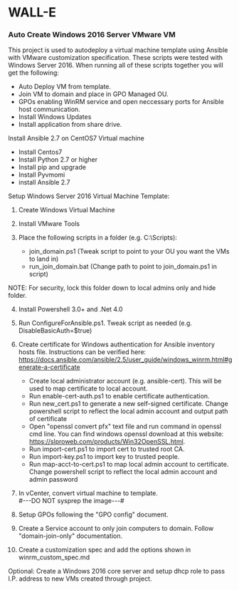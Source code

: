 # WALL-E
### Auto Create Windows 2016 Server VMware VM

This project is used to autodeploy a virtual machine template using Ansible with VMware customization specification. These scripts were tested with Windows Server 2016. When running all of these scripts together you will get the following:

  - Auto Deploy VM from template.
  - Join VM to domain and place in GPO Managed OU.
  - GPOs enabling WinRM service and open neccessary ports for Ansible host communication.
  - Install Windows Updates
  - Install application from share drive.
  
Install Ansible 2.7 on CentOS7 Virtual machine
  - Install Centos7
  - Install Python 2.7 or higher
  - Install pip and upgrade
  - Install Pyvmomi
  - install Ansible 2.7

Setup Windows Server 2016 Virtual Machine Template:

1. Create Windows Virtual Machine

2. Install VMware Tools

3. Place the following scripts in a folder (e.g. C:\Scripts):
   - join_domain.ps1 (Tweak script to point to your OU you want the VMs to land in)
   - run_join_domain.bat (Change path to point to join_domain.ps1 in script)
   
NOTE: For security, lock this folder down to local admins only and hide folder.

4. Install Powershell 3.0+ and .Net 4.0

5. Run ConfigureForAnsible.ps1. Tweak script as needed (e.g. DisableBasicAuth=$true)

6. Create certificate for Windows authentication for Ansible inventory hosts file. Instructions can be verified here:                        https://docs.ansible.com/ansible/2.5/user_guide/windows_winrm.html#generate-a-certificate
   - Create local administrator account (e.g. ansible-cert). This will be used to map certificate to local account.
   - Run enable-cert-auth.ps1 to enable certificate authentication.
   - Run new_cert.ps1 to generate a new self-signed certificate. Change powershell script to reflect the local admin account and output        path of certificate 
   - Open "openssl convert pfx" text file and run command in openssl cmd line. You can find windows openssl download at this website:          https://slproweb.com/products/Win32OpenSSL.html.
   - Run import-cert.ps1 to import cert to trusted root CA.
   - Run import-key.ps1 to import key to trusted people.
   - Run map-acct-to-cert.ps1 to map local admin account to certificate. Change powershell script to reflect the local admin account and      admin password
   
7. In vCenter, convert virtual machine to template.  
   #---DO NOT sysprep the image---#
   
8. Setup GPOs following the "GPO config" document.

9. Create a Service account to only join computers to domain. Follow "domain-join-only" documentation.

10. Create a customization spec and add the options shown in winrm_custom_spec.md

Optional: Create a Windows 2016 core server and setup dhcp role to pass I.P. address to new VMs created through project.
